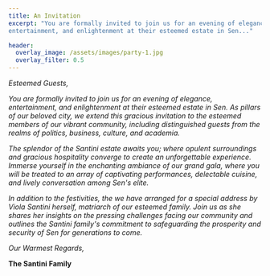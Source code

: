 ```yaml
---
title: An Invitation
excerpt: "You are formally invited to join us for an evening of elegance,
entertainment, and enlightenment at their esteemed estate in Sen..."

header:
  overlay_image: /assets/images/party-1.jpg
  overlay_filter: 0.5
---
```


*Esteemed Guests,*

*You are formally invited to join us for an evening of elegance,
entertainment, and enlightenment at their esteemed estate in Sen. As
pillars of our beloved city, we extend this gracious
invitation to the esteemed members of our vibrant community, including
distinguished guests from the realms of politics, business, culture, and
academia.*

*The splendor of the Santini estate awaits you; where opulent
surroundings and gracious hospitality converge to create an
unforgettable experience. Immerse yourself in the enchanting ambiance of
our grand gala, where you will be treated to an array of captivating
performances, delectable cuisine, and lively conversation among Sen's
elite.*

*In addition to the festivities, the we have arranged for a special
address by Viola Santini herself, matriarch of our esteemed family. Join
us as she shares her insights on the pressing challenges facing our
community and outlines the Santini family's commitment to safeguarding
the prosperity and security of Sen for generations to come.*

*Our Warmest Regards,*

**The Santini Family**
